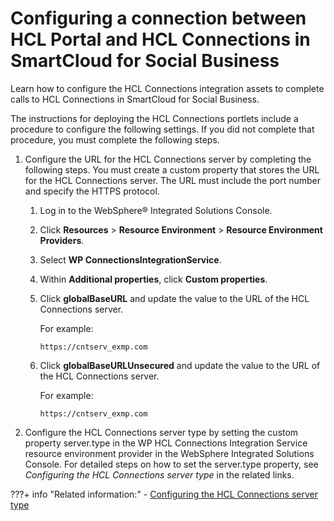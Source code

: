 # Configuring a connection between HCL Portal and HCL Connections in SmartCloud for Social Business

Learn how to configure the HCL Connections integration assets to complete calls to HCL Connections in SmartCloud for Social Business.

The instructions for deploying the HCL Connections portlets include a procedure to configure the following settings. If you did not complete that procedure, you must complete the following steps.

1.  Configure the URL for the HCL Connections server by completing the following steps. You must create a custom property that stores the URL for the HCL Connections server. The URL must include the port number and specify the HTTPS protocol.

    1.  Log in to the WebSphere® Integrated Solutions Console.

    2.  Click **Resources** \> **Resource Environment** \> **Resource Environment Providers**.

    3.  Select **WP ConnectionsIntegrationService**.

    1.  Within **Additional properties**, click **Custom properties**.

    2.  Click **globalBaseURL** and update the value to the URL of the HCL Connections server.

        For example:

        ```
        https://cntserv_exmp.com
        ```

    3.  Click **globalBaseURLUnsecured** and update the value to the URL of the HCL Connections server.

        For example:

        ```
        https://cntserv_exmp.com
        ```

2.  Configure the HCL Connections server type by setting the custom property server.type in the WP HCL Connections Integration Service resource environment provider in the WebSphere Integrated Solutions Console. For detailed steps on how to set the server.type property, see *Configuring the HCL Connections server type* in the related links.



???+ info "Related information:"
    - [Configuring the HCL Connections server type](../../../../../build_sites/social_rendering/cfg_global_settings_social_rendering/soc_rendr_cfg_connct_srvr_type.md)

